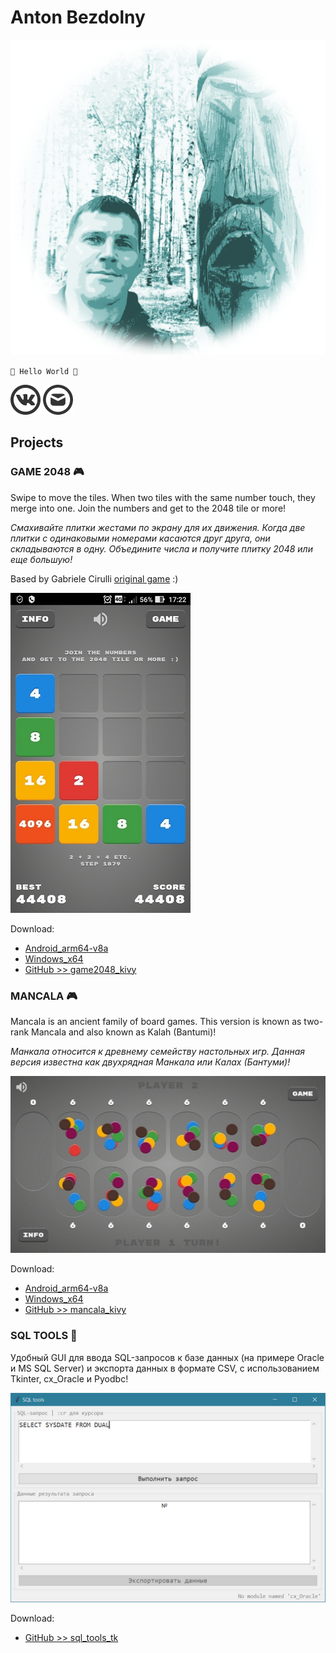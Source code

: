 # Anton Bezdolny

![face](face.png)

`🤘 Hello World 🤘`

[![VK](vk_logo.png)](https://vk.com/avbezdolny)
[![E-mail](email_logo.png)](mailto:avbezdolny@mail.ru)

## Projects

### GAME 2048 🎮

Swipe to move the tiles. When two tiles with the same number touch, they merge into one. Join the numbers and get to the 2048 tile or more!

*Смахивайте плитки жестами по экрану для их движения. Когда две плитки с одинаковыми номерами касаются друг друга, они складываются в одну. Объедините числа и получите плитку 2048 или еще большую!*

Based by Gabriele Cirulli [original game](https://play2048.co) :)

![Game2048](game2048.jpg)

Download:
* [Android_arm64-v8a](https://github.com/avbezdolny/game2048_kivy/releases/download/v1.0/game2048_kivy.apk)
* [Windows_x64](https://github.com/avbezdolny/game2048_kivy/releases/download/v1.0/game2048.exe)
* [GitHub >> game2048_kivy](https://github.com/avbezdolny/game2048_kivy)

### MANCALA 🎮

Mancala is an ancient family of board games. This version is known as two-rank Mancala and also known as Kalah (Bantumi)!

*Манкала относится к древнему семейству настольных игр. Данная версия известна как двухрядная Манкала или Калах (Бантуми)!*

![Mancala](mancala.jpg)

Download:
* [Android_arm64-v8a](https://github.com/avbezdolny/mancala_kivy/releases/download/v1.0/mancala_kivy.apk)
* [Windows_x64](https://github.com/avbezdolny/mancala_kivy/releases/download/v1.0/mancala.exe)
* [GitHub >> mancala_kivy](https://github.com/avbezdolny/mancala_kivy)

### SQL TOOLS 🚀

Удобный GUI для ввода SQL-запросов к базе данных (на примере Oracle и MS SQL Server) и экспорта данных в формате CSV, с использованием Tkinter, cx_Oracle и Pyodbc!

![SQLtools](sql_tools_tk.png)

Download:
* [GitHub >> sql_tools_tk](https://github.com/avbezdolny/sql_tools_tk)
